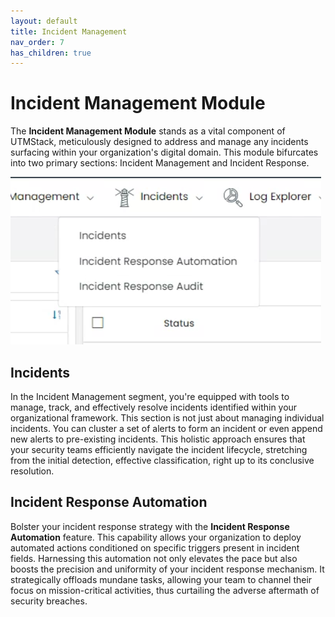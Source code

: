 ```yaml
---
layout: default
title: Incident Management
nav_order: 7
has_children: true
---
```


# Incident Management Module

The **Incident Management Module** stands as a vital component of UTMStack, meticulously designed to address and manage any incidents surfacing within your organization's digital domain. This module bifurcates into two primary sections: Incident Management and Incident Response.

![Dashboard View](./../Images/../../Images/Components/Incidents/menu.PNG)

## Incidents

In the Incident Management segment, you're equipped with tools to manage, track, and effectively resolve incidents identified within your organizational framework. This section is not just about managing individual incidents. You can cluster a set of alerts to form an incident or even append new alerts to pre-existing incidents. This holistic approach ensures that your security teams efficiently navigate the incident lifecycle, stretching from the initial detection, effective classification, right up to its conclusive resolution.

## Incident Response Automation

Bolster your incident response strategy with the **Incident Response Automation** feature. This capability allows your organization to deploy automated actions conditioned on specific triggers present in incident fields. Harnessing this automation not only elevates the pace but also boosts the precision and uniformity of your incident response mechanism. It strategically offloads mundane tasks, allowing your team to channel their focus on mission-critical activities, thus curtailing the adverse aftermath of security breaches.
